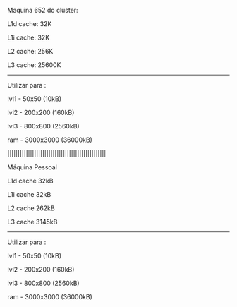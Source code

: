 Maquina 652 do cluster:                                       
                                                         
                                                            
L1d cache:             32K                      
                                                
L1i cache:             32K                     
                                                
L2 cache:              256K                    
                                              
L3 cache:              25600K                  
                                               
------------------------------------------------         
Utilizar para :                                
                                              
lvl1 - 50x50 (10kB)                             
                                                  
lvl2 - 200x200 (160kB)                            
                                               
lvl3 - 800x800 (2560kB)                         
                                               
ram - 3000x3000 (36000kB)

||||||||||||||||||||||||||||||||||||||||||||||||

Máquina Pessoal

L1d cache           32kB

L1i cache           32kB

L2 cache            262kB

L3 cache            3145kB

-------------------------------------------------

Utilizar para :                              
                                               
lvl1 - 50x50 (10kB)                             
                                               
lvl2 - 200x200 (160kB)                           
                                               
lvl3 - 800x800 (2560kB)                         
                                               
ram - 3000x3000 (36000kB)







